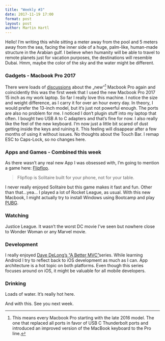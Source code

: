```yaml
---
title: "Weekly #3"
date: 2017-11-19 17:00
format: post
layout: post
author: Martin Hartl
---
```


Hello! I‘m writing this while sitting a meter away from the pool and 5 meters away from the sea, facing the inner side of a huge, palm-like, human-made structure in the Arabian gulf. I believe when humanity will be able to travel to remote planets just for vacation purposes, the destinations will resemble Dubai. Hmm, maybe the color of the sky and the water might be different.

### Gadgets - Macbook Pro 2017
There were loads of [discussions](https://marco.org/2017/11/14/best-laptop-ever) about the „new“[^1] Macbook Pro again and coincidently this was the first week that I used the new Macbook Pro 2017 15 inch as my work laptop. So far I really love this machine. I notice the size and weight difference, as I carry it for over an hour every day. In theory, I would prefer the 13-inch model, but it‘s just not powerful enough. The ports are also no problem for me. I noticed I don‘t plugin stuff into my laptop that often. I bought two USB A to C adapters and that‘s fine for now. I also really like the feel of the new keyboard. I‘m now just a little bit scared of dust getting inside the keys and ruining it. This feeling will disappear after a few months of using it without issues. No thoughts about the Touch Bar. I remap ESC to Caps-Lock, so no changes here.

### Apps and Games - Combined this week
As there wasn’t any real new App I was obsessed with, I’m going to mention a game here: [Flipflop](http://www.flipflopsolitaire.com/#why).
> Flipflop is Solitaire built for your phone, not for your table.

I never really enjoyed Solitaire but this game makes it fast and fun.
Other than that…yea… I played a lot of Rocket League, as usual. With this new Macbook, I might actually try to install Windows using Bootcamp and play [PUBG](https://playbattlegrounds.com/).

### Watching
Justice League. It wasn’t the worst DC movie I’ve seen but nowhere close to Wonder Woman or any Marvel movie.

### Development
I really enjoyed [Dave DeLong’s “A Better MVC”](https://davedelong.com/blog/2017/11/06/a-better-mvc-part-1-the-problems/)series. While learning Android I try to reflect back to iOS development as much as I can. App architecture is a hot topic on both platforms. Even though this series focuses around on iOS, it might be valuable for all mobile developers.

### Drinking
Loads of water. It’s really hot here.   


And with this. See you next week.

[^1]:	This means every Macbook Pro starting with the late 2016 model. The one that replaced all ports in favor of USB C Thunderbolt ports and introduced an improved version of the MacBook keyboard to the Pro line.
